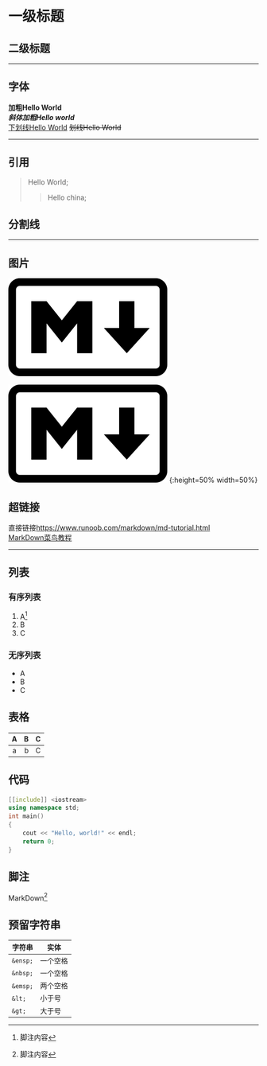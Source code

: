 # 一级标题

## 二级标题

***

## 字体

**加粗Hello World**  
***斜体加粗Hello world***  
<u>下划线Hello World</u> 
~~划线Hello World~~  
***

## 引用

> Hello World;
>> Hello china;

## 分割线

---
## 图片


![图片](/src/320px-Markdown-mark.svg.png)  

![图片](/src/320px-Markdown-mark.svg.png) {:height=50% width=50%}   
## 超链接

直接链接<https://www.runoob.com/markdown/md-tutorial.html>  
[MarkDown菜鸟教程](https://www.runoob.com/markdown/md-tutorial.html)  
***

## 列表

### 有序列表 

1. A[^脚注]
2. B
3. C

### 无序列表

- A
- B
- C

## 表格

| A | B | C |  
| :----: | ----: | ---- |
| a | b | C |

## 代码

```c++
[[include]] <iostream>
using namespace std;
int main()
{
    cout << "Hello, world!" << endl;
    return 0;
}
```
## 脚注

MarkDown[^脚注]
[^脚注]:脚注内容

## 预留字符串

| 字符串 | 实体 |
| -- | -- |
| ```&ensp;``` | 一个空格 |
| ```&nbsp;``` | 一个空格 |
| ```&emsp;``` | 两个空格 |
| ```&lt;``` | 小于号 |
| ```&gt;``` | 大于号 |
